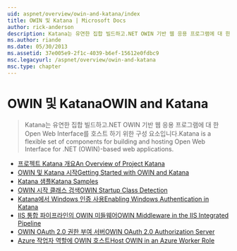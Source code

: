 ```yaml
---
uid: aspnet/overview/owin-and-katana/index
title: OWIN 및 Katana | Microsoft Docs
author: rick-anderson
description: Katana는 유연한 집합 빌드하고.NET OWIN 기반 웹 응용 프로그램에 대 한 Open Web Interface를 호스트 하기 위한 구성 요소입니다.
ms.author: riande
ms.date: 05/30/2013
ms.assetid: 37e005e9-2f1c-4039-b6ef-15612e0fdbc9
msc.legacyurl: /aspnet/overview/owin-and-katana
msc.type: chapter
---
```

<a name="owin-and-katana"></a><span data-ttu-id="4eb58-103">OWIN 및 Katana</span><span class="sxs-lookup"><span data-stu-id="4eb58-103">OWIN and Katana</span></span>
====================
> <span data-ttu-id="4eb58-104">Katana는 유연한 집합 빌드하고.NET OWIN 기반 웹 응용 프로그램에 대 한 Open Web Interface를 호스트 하기 위한 구성 요소입니다.</span><span class="sxs-lookup"><span data-stu-id="4eb58-104">Katana is a flexible set of components for building and hosting Open Web Interface for .NET (OWIN)-based web applications.</span></span>


- [<span data-ttu-id="4eb58-105">프로젝트 Katana 개요</span><span class="sxs-lookup"><span data-stu-id="4eb58-105">An Overview of Project Katana</span></span>](an-overview-of-project-katana.md)
- [<span data-ttu-id="4eb58-106">OWIN 및 Katana 시작</span><span class="sxs-lookup"><span data-stu-id="4eb58-106">Getting Started with OWIN and Katana</span></span>](getting-started-with-owin-and-katana.md)
- [<span data-ttu-id="4eb58-107">Katana 샘플</span><span class="sxs-lookup"><span data-stu-id="4eb58-107">Katana Samples</span></span>](katana-samples.md)
- [<span data-ttu-id="4eb58-108">OWIN 시작 클래스 검색</span><span class="sxs-lookup"><span data-stu-id="4eb58-108">OWIN Startup Class Detection</span></span>](owin-startup-class-detection.md)
- [<span data-ttu-id="4eb58-109">Katana에서 Windows 인증 사용</span><span class="sxs-lookup"><span data-stu-id="4eb58-109">Enabling Windows Authentication in Katana</span></span>](enabling-windows-authentication-in-katana.md)
- [<span data-ttu-id="4eb58-110">IIS 통합 파이프라인의 OWIN 미들웨어</span><span class="sxs-lookup"><span data-stu-id="4eb58-110">OWIN Middleware in the IIS Integrated Pipeline</span></span>](owin-middleware-in-the-iis-integrated-pipeline.md)
- [<span data-ttu-id="4eb58-111">OWIN OAuth 2.0 권한 부여 서버</span><span class="sxs-lookup"><span data-stu-id="4eb58-111">OWIN OAuth 2.0 Authorization Server</span></span>](owin-oauth-20-authorization-server.md)
- [<span data-ttu-id="4eb58-112">Azure 작업자 역할에 OWIN 호스트</span><span class="sxs-lookup"><span data-stu-id="4eb58-112">Host OWIN in an Azure Worker Role</span></span>](host-owin-in-an-azure-worker-role.md)

